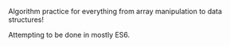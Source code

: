 Algorithm practice for everything from array manipulation to data structures!

Attempting to be done in mostly ES6.